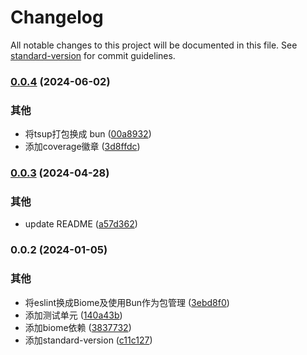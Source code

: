 # Changelog

All notable changes to this project will be documented in this file. See [standard-version](https://github.com/conventional-changelog/standard-version) for commit guidelines.

### [0.0.4](https://github.com/renzp94/storage/compare/v0.0.3...v0.0.4) (2024-06-02)


### 其他

* 将tsup打包换成 bun ([00a8932](https://github.com/renzp94/storage/commit/00a8932a2ae7a1bf8be4d07772c0ff93e227668c))
* 添加coverage徽章 ([3d8ffdc](https://github.com/renzp94/storage/commit/3d8ffdc2467473da1a20bf81ac72adcf08316862))

### [0.0.3](https://github.com/renzp94/storage/compare/v0.0.2...v0.0.3) (2024-04-28)


### 其他

* update README ([a57d362](https://github.com/renzp94/storage/commit/a57d362c35e45e73ce750fb478404c5e0eafb31d))

### 0.0.2 (2024-01-05)


### 其他

* 将eslint换成Biome及使用Bun作为包管理 ([3ebd8f0](https://github.com/renzp94/storage/commit/3ebd8f0728e69804f0046e80bb7cf1ee7aceeb73))
* 添加测试单元 ([140a43b](https://github.com/renzp94/storage/commit/140a43bb7934cca594aa4d0867fcb53a25d8a8e2))
* 添加biome依赖 ([3837732](https://github.com/renzp94/storage/commit/3837732d3de00609859d0938ab3c1b462d93eb32))
* 添加standard-version ([c11c127](https://github.com/renzp94/storage/commit/c11c1276307d00bc5d49b91d022d95560a22e252))
